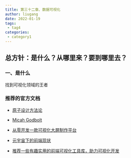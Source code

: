 ```yaml
---
title: 第三十二章、数据可视化
author: liugang
date: 2022-01-19
tags:
 - tag4
categories:
 - category1
---
```


<Boxx  changeTime="5000"/>  

## 总方针：是什么？从哪里来？要到哪里去？

### 一、是什么

找到可视化领域的王者

### 推荐的官方文档

- [原子设计方法论](http://patternlab.io)

- [Micah Godbolt](https://micahgodbolt.com)

- [从零开发一款可视化大屏制作平台](https://juejin.cn/post/6937257727106220040)

- [元宇宙下的前端现状](https://juejin.cn/post/7001419484376350727)

- [推荐一些有趣实用的前端可视化工具库，助力可视化开发](https://juejin.cn/post/7039865326716059656)
